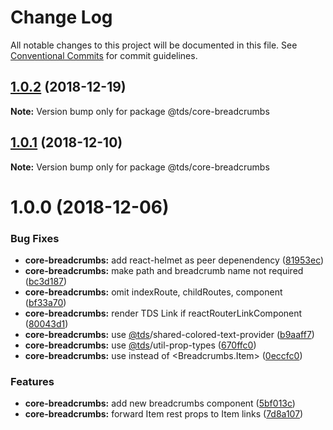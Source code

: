 # Change Log

All notable changes to this project will be documented in this file.
See [Conventional Commits](https://conventionalcommits.org) for commit guidelines.

<a name="1.0.2"></a>
## [1.0.2](https://github.com/telusdigital/tds-core/compare/@tds/core-breadcrumbs@1.0.1...@tds/core-breadcrumbs@1.0.2) (2018-12-19)




**Note:** Version bump only for package @tds/core-breadcrumbs

<a name="1.0.1"></a>
## [1.0.1](https://github.com/telusdigital/tds-core/compare/@tds/core-breadcrumbs@1.0.0...@tds/core-breadcrumbs@1.0.1) (2018-12-10)




**Note:** Version bump only for package @tds/core-breadcrumbs

<a name="1.0.0"></a>
# 1.0.0 (2018-12-06)


### Bug Fixes

* **core-breadcrumbs:** add react-helmet as peer depenendency ([81953ec](https://github.com/telusdigital/tds-core/commit/81953ec))
* **core-breadcrumbs:** make path and breadcrumb name not required ([bc3d187](https://github.com/telusdigital/tds-core/commit/bc3d187))
* **core-breadcrumbs:** omit indexRoute, childRoutes, component ([bf33a70](https://github.com/telusdigital/tds-core/commit/bf33a70))
* **core-breadcrumbs:** render TDS Link if reactRouterLinkComponent ([80043d1](https://github.com/telusdigital/tds-core/commit/80043d1))
* **core-breadcrumbs:** use [@tds](https://github.com/tds)/shared-colored-text-provider ([b9aaff7](https://github.com/telusdigital/tds-core/commit/b9aaff7))
* **core-breadcrumbs:** use [@tds](https://github.com/tds)/util-prop-types ([670ffc0](https://github.com/telusdigital/tds-core/commit/670ffc0))
* **core-breadcrumbs:** use <Item> instead of <Breadcrumbs.Item> ([0eccfc0](https://github.com/telusdigital/tds-core/commit/0eccfc0))


### Features

* **core-breadcrumbs:** add new breadcrumbs component ([5bf013c](https://github.com/telusdigital/tds-core/commit/5bf013c))
* **core-breadcrumbs:** forward Item rest props to Item links ([7d8a107](https://github.com/telusdigital/tds-core/commit/7d8a107))
